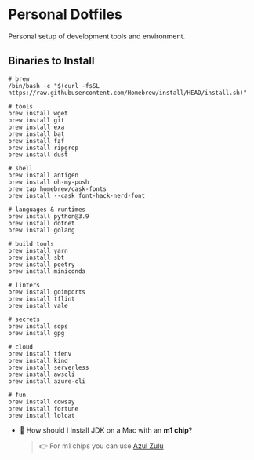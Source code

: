 Personal Dotfiles
=================

Personal setup of development tools and environment.

Binaries to Install
-------------------
```
# brew
/bin/bash -c "$(curl -fsSL https://raw.githubusercontent.com/Homebrew/install/HEAD/install.sh)"

# tools
brew install wget
brew install git
brew install exa
brew install bat
brew install fzf
brew install ripgrep
brew install dust

# shell
brew install antigen
brew install oh-my-posh
brew tap homebrew/cask-fonts
brew install --cask font-hack-nerd-font

# languages & runtimes
brew install python@3.9
brew install dotnet
brew install golang

# build tools
brew install yarn
brew install sbt
brew install poetry
brew install miniconda

# linters
brew install goimports
brew install tflint
brew install vale

# secrets
brew install sops
brew install gpg

# cloud
brew install tfenv
brew install kind
brew install serverless
brew install awscli
brew install azure-cli

# fun
brew install cowsay
brew install fortune
brew install lolcat
```

* 🙋 How should I install JDK on a Mac with an **m1 chip**?

    > 👉 For m1 chips you can use [Azul Zulu](https://www.azul.com/downloads/?package=jdk#download-openjdk)